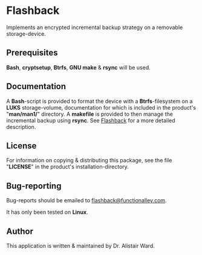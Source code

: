 # **Flashback**

Implements an encrypted incremental backup strategy on a removable storage-device.

## Prerequisites

**Bash**, **cryptsetup**, **Btrfs**, **GNU make** & **rsync** will be used.

## Documentation

A **Bash**-script is provided to format the device with a **Btrfs**-filesystem on a **LUKS** storage-volume,
documentation for which is included in the product's "**man/man1/**" directory.
A **makefile** is provided to then manage the incremental backup using **rsync**.
See [Flashback](https://functionalley.com/Storage/flashback.html) for a more detailed description.

## License

For information on copying & distributing this package, see the file "**LICENSE**" in the product's installation-directory.

## Bug-reporting

Bug-reports should be emailed to <flashback@functionalley.com>.

It has only been tested on **Linux**.

## Author

This application is written & maintained by Dr. Alistair Ward.

